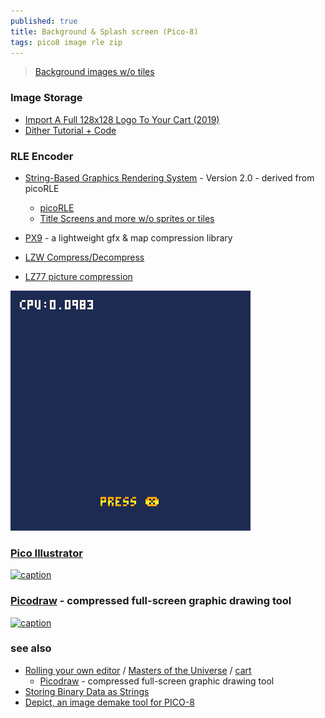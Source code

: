```yaml
---
published: true
title: Background & Splash screen (Pico-8)
tags: pico8 image rle zip
---
```

> [Background images w/o tiles](https://www.lexaloffle.com/bbs/?tid=38884)

<link rel="shortcut icon" href="https://static.wikia.nocookie.net/pico-8/images/4/4a/Site-favicon.ico/revision/latest?cb=20210713144653" type="image/x-icon" />

### Image Storage
- [Import A Full 128x128 Logo To Your Cart (2019)](https://www.lexaloffle.com/bbs/?tid=35876)
- [Dither Tutorial + Code](https://www.lexaloffle.com/bbs/?tid=35781)

### RLE Encoder
- [String-Based Graphics Rendering System](https://www.lexaloffle.com/bbs/?tid=38829) - Version 2.0 - derived from picoRLE
	- [picoRLE](https://github.com/iSpellcaster/pico8rle#pico8rle)
	- [Title Screens and more w/o sprites or tiles](https://www.lexaloffle.com/bbs/?tid=38887)
- [PX9](https://www.lexaloffle.com/bbs/?tid=34058) - a lightweight gfx & map compression library

- [LZW Compress/Decompress](https://www.lexaloffle.com/bbs/?tid=44398)
- [LZ77 picture compression](https://www.lexaloffle.com/bbs/?tid=42198)

[![caption](https://github.com/iSpellcaster/pico8rle/raw/master/rle%20p8_1.gif)](https://www.lexaloffle.com/bbs/?tid=38884)


### [Pico Illustrator](https://www.lexaloffle.com/bbs/?pid=122008)

[![caption](https://www.lexaloffle.com/media/72593/pico_illustrator_3.gif) ](https://www.lexaloffle.com/bbs/?pid=122008)

### [Picodraw](https://www.lexaloffle.com/bbs/?tid=39384) - compressed full-screen graphic drawing tool


[![caption](https://www.lexaloffle.com/media/32989/motu_000.png)](https://www.lexaloffle.com/bbs/?tid=39384)

### see also
- [Rolling your own editor](https://itch.io/post/1522416) / [Masters of the Universe](https://itch.io/t/818099/masters-of-the-universe) / [cart](https://theroboz.itch.io/motu)
	- [Picodraw](https://www.lexaloffle.com/bbs/?tid=39384) - compressed full-screen graphic drawing tool
- [Storing Binary Data as Strings](https://www.lexaloffle.com/bbs/?tid=38692)
- [Depict, an image demake tool for PICO-8](https://www.reddit.com/r/pico8/comments/lezpxy/updated_depict_an_image_demake_tool_for_pico8/)
